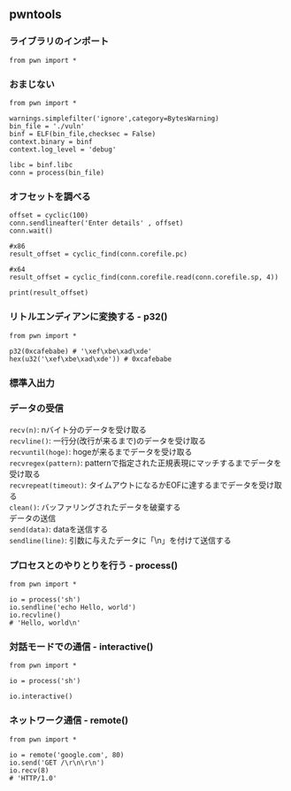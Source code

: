 ## pwntools  
  
### ライブラリのインポート  
``` from pwn import * ```  


### おまじない

```
from pwn import *

warnings.simplefilter('ignore',category=BytesWarning)
bin_file = './vuln'
binf = ELF(bin_file,checksec = False)
context.binary = binf
context.log_level = 'debug'

libc = binf.libc
conn = process(bin_file)

```

### オフセットを調べる

```
offset = cyclic(100)
conn.sendlineafter('Enter details' , offset)
conn.wait()

#x86
result_offset = cyclic_find(conn.corefile.pc)

#x64
result_offset = cyclic_find(conn.corefile.read(conn.corefile.sp, 4))

print(result_offset)
```



### リトルエンディアンに変換する - p32()
```
from pwn import *

p32(0xcafebabe) # '\xef\xbe\xad\xde'
hex(u32('\xef\xbe\xad\xde')) # 0xcafebabe
```

### 標準入出力  
### データの受信  
``` recv(n) ```: nバイト分のデータを受け取る  
``` recvline() ```: 一行分(改行が来るまで)のデータを受け取る  
``` recvuntil(hoge) ```: hogeが来るまでデータを受け取る  
``` recvregex(pattern) ```: patternで指定された正規表現にマッチするまでデータを受け取る  
``` recvrepeat(timeout) ```: タイムアウトになるかEOFに達するまでデータを受け取る  
``` clean() ```: バッファリングされたデータを破棄する  
データの送信  
``` send(data) ```: dataを送信する  
``` sendline(line) ```: 引数に与えたデータに「\n」を付けて送信する  


### プロセスとのやりとりを行う - process()
```
from pwn import *

io = process('sh')
io.sendline('echo Hello, world')
io.recvline()
# 'Hello, world\n'
```

### 対話モードでの通信 - interactive()
```
from pwn import *

io = process('sh')

io.interactive()
```
### ネットワーク通信 - remote()
```
from pwn import *

io = remote('google.com', 80)
io.send('GET /\r\n\r\n')
io.recv(8)
# 'HTTP/1.0'
```
